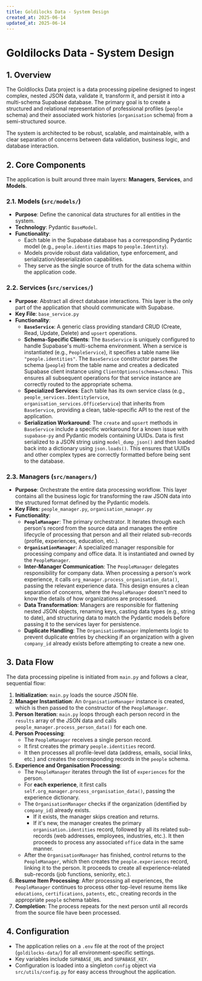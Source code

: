```yaml
---
title: Goldilocks Data - System Design
created_at: 2025-06-14
updated_at: 2025-06-14
---
```


# Goldilocks Data - System Design

## 1. Overview

The Goldilocks Data project is a data processing pipeline designed to ingest complex, nested JSON data, validate it, transform it, and persist it into a multi-schema Supabase database. The primary goal is to create a structured and relational representation of professional profiles (`people` schema) and their associated work histories (`organisation` schema) from a semi-structured source.

The system is architected to be robust, scalable, and maintainable, with a clear separation of concerns between data validation, business logic, and database interaction.

## 2. Core Components

The application is built around three main layers: **Managers**, **Services**, and **Models**.

### 2.1. Models (`src/models/`)

-   **Purpose**: Define the canonical data structures for all entities in the system.
-   **Technology**: Pydantic `BaseModel`.
-   **Functionality**:
    -   Each table in the Supabase database has a corresponding Pydantic model (e.g., `people.identities` maps to `people.Identity`).
    -   Models provide robust data validation, type enforcement, and serialization/deserialization capabilities.
    -   They serve as the single source of truth for the data schema within the application code.

### 2.2. Services (`src/services/`)

-   **Purpose**: Abstract all direct database interactions. This layer is the only part of the application that should communicate with Supabase.
-   **Key File**: `base_service.py`
-   **Functionality**:
    -   **`BaseService`**: A generic class providing standard CRUD (Create, Read, Update, Delete) and `upsert` operations.
    -   **Schema-Specific Clients**: The `BaseService` is uniquely configured to handle Supabase's multi-schema environment. When a service is instantiated (e.g., `PeopleService`), it specifies a table name like `"people.identities"`. The `BaseService` constructor parses the schema (`people`) from the table name and creates a dedicated Supabase client instance using `ClientOptions(schema=schema)`. This ensures all subsequent operations for that service instance are correctly routed to the appropriate schema.
    -   **Specialized Services**: Each table has its own service class (e.g., `people_services.IdentityService`, `organisation_services.OfficeService`) that inherits from `BaseService`, providing a clean, table-specific API to the rest of the application.
    -   **Serialization Workaround**: The `create` and `upsert` methods in `BaseService` include a specific workaround for a known issue with `supabase-py` and Pydantic models containing UUIDs. Data is first serialized to a JSON string using `model_dump_json()` and then loaded back into a dictionary using `json.loads()`. This ensures that UUIDs and other complex types are correctly formatted before being sent to the database.

### 2.3. Managers (`src/managers/`)

-   **Purpose**: Orchestrate the entire data processing workflow. This layer contains all the business logic for transforming the raw JSON data into the structured format defined by the Pydantic models.
-   **Key Files**: `people_manager.py`, `organisation_manager.py`
-   **Functionality**:
    -   **`PeopleManager`**: The primary orchestrator. It iterates through each person's record from the source data and manages the entire lifecycle of processing that person and all their related sub-records (profile, experiences, education, etc.).
    -   **`OrganisationManager`**: A specialized manager responsible for processing company and office data. It is instantiated and owned by the `PeopleManager`.
    -   **Inter-Manager Communication**: The `PeopleManager` delegates responsibility for company data. When processing a person's work experience, it calls `org_manager.process_organisation_data()`, passing the relevant experience data. This design ensures a clean separation of concerns, where the `PeopleManager` doesn't need to know the details of how organizations are processed.
    -   **Data Transformation**: Managers are responsible for flattening nested JSON objects, renaming keys, casting data types (e.g., string to date), and structuring data to match the Pydantic models before passing it to the services layer for persistence.
    -   **Duplicate Handling**: The `OrganisationManager` implements logic to prevent duplicate entries by checking if an organization with a given `company_id` already exists before attempting to create a new one.

## 3. Data Flow

The data processing pipeline is initiated from `main.py` and follows a clear, sequential flow:

1.  **Initialization**: `main.py` loads the source JSON file.
2.  **Manager Instantiation**: An `OrganisationManager` instance is created, which is then passed to the constructor of the `PeopleManager`.
3.  **Person Iteration**: `main.py` loops through each person record in the `results` array of the JSON data and calls `people_manager.process_person_data()` for each one.
4.  **Person Processing**:
    -   The `PeopleManager` receives a single person record.
    -   It first creates the primary `people.identities` record.
    -   It then processes all profile-level data (address, emails, social links, etc.) and creates the corresponding records in the `people` schema.
5.  **Experience and Organisation Processing**:
    -   The `PeopleManager` iterates through the list of `experiences` for the person.
    -   For **each experience**, it first calls `self.org_manager.process_organisation_data()`, passing the experience dictionary.
    -   The `OrganisationManager` checks if the organization (identified by `company_id`) already exists.
        -   If it exists, the manager skips creation and returns.
        -   If it's new, the manager creates the primary `organisation.identities` record, followed by all its related sub-records (web addresses, employees, industries, etc.). It then proceeds to process any associated `office` data in the same manner.
    -   After the `OrganisationManager` has finished, control returns to the `PeopleManager`, which then creates the `people.experiences` record, linking it to the person. It proceeds to create all experience-related sub-records (job functions, seniority, etc.).
6.  **Resume Item Processing**: After processing all experiences, the `PeopleManager` continues to process other top-level resume items like `educations`, `certifications`, `patents`, etc., creating records in the appropriate `people` schema tables.
7.  **Completion**: The process repeats for the next person until all records from the source file have been processed.

## 4. Configuration

-   The application relies on a `.env` file at the root of the project (`goldilocks-data/`) for all environment-specific settings.
-   Key variables include `SUPABASE_URL` and `SUPABASE_KEY`.
-   Configuration is loaded into a singleton `config` object via `src/utils/config.py` for easy access throughout the application.
